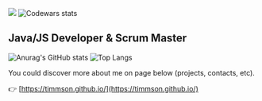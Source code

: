 ![](https://komarev.com/ghpvc/?username=your-github-timmson)
![Codewars stats](https://www.codewars.com/users/timmson/badges/micro)

## Java/JS Developer & Scrum Master

![Anurag's GitHub stats](https://github-readme-stats.vercel.app/api?username=timmson&show_icons=true&theme=radical)
![Top Langs](https://github-readme-stats.vercel.app/api/top-langs/?username=timmson&theme=radical)

You could discover more about me on page below (projects, contacts, etc).

👉 [https://timmson.github.io/](https://timmson.github.io/)
